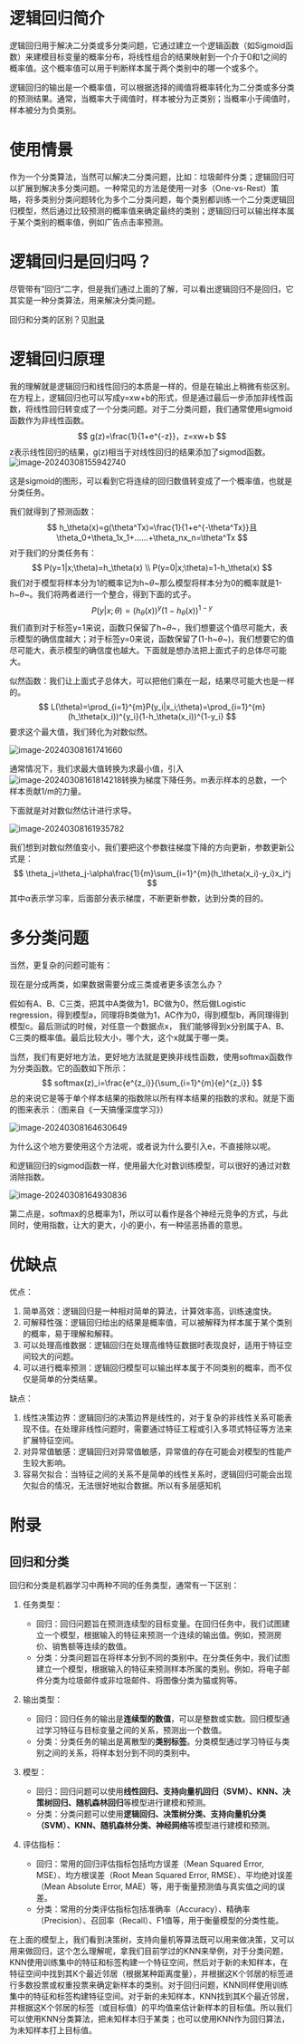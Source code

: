 # 逻辑回归简介

逻辑回归用于解决二分类或多分类问题，它通过建立一个逻辑函数（如Sigmoid函数）来建模目标变量的概率分布，将线性组合的结果映射到一个介于0和1之间的概率值。这个概率值可以用于判断样本属于两个类别中的哪一个或多个。

逻辑回归的输出是一个概率值，可以根据选择的阈值将概率转化为二分类或多分类的预测结果。通常，当概率大于阈值时，样本被分为正类别；当概率小于阈值时，样本被分为负类别。

# 使用情景

作为一个分类算法，当然可以解决二分类问题，比如：垃圾邮件分类；逻辑回归可以扩展到解决多分类问题。一种常见的方法是使用一对多（One-vs-Rest）策略，将多类别分类问题转化为多个二分类问题，每个类别都训练一个二分类逻辑回归模型，然后通过比较预测的概率值来确定最终的类别；逻辑回归可以输出样本属于某个类别的概率值，例如广告点击率预测。

# 逻辑回归是回归吗？

尽管带有”回归“二字，但是我们通过上面的了解，可以看出逻辑回归不是回归，它其实是一种分类算法，用来解决分类问题。

回归和分类的区别？见[附录](#附录)

# 逻辑回归原理

我的理解就是逻辑回归和线性回归的本质是一样的，但是在输出上稍微有些区别。在方程上，逻辑回归也可以写成y=xw+b的形式，但是通过最后一步添加非线性函数，将线性回归转变成了一个分类问题。对于二分类问题，我们通常使用sigmoid函数作为非线性函数。
$$
g(z)=\frac{1}{1+e^{-z}}，z=xw+b
$$
z表示线性回归的结果，g(z)相当于对线性回归的结果添加了sigmod函数。![image-20240308155942740](https://dradon.oss-cn-hangzhou.aliyuncs.com/img/image-20240308155942740.png)

这是sigmoid的图形，可以看到它将连续的回归数值转变成了一个概率值，也就是分类任务。

我们就得到了预测函数：
$$
h_\theta(x)=g(\theta^Tx)=\frac{1}{1+e^{-\theta^Tx}}且\theta_0+\theta_1x_1+……+\theta_nx_n=\theta^Tx
$$
对于我们的分类任务有：
$$
P(y=1|x;\theta)=h_\theta(x)
\\
P(y=0|x;\theta)=1-h_\theta(x)
$$
我们对于模型将样本分为1的概率记为h~$\theta$~那么模型将样本分为0的概率就是1-h~$\theta$~。我们将两者进行一个整合，得到下面的式子。
$$
P(y|x;\theta)=(h_\theta(x))^y(1-h_\theta(x))^{1-y}
$$
我们直到对于标签y=1来说，函数只保留了h~$\theta$~，我们想要这个值尽可能大，表示模型的确信度越大；对于标签y=0来说，函数保留了(1-h~$\theta$~)，我们想要它的值尽可能大，表示模型的确信度也越大。下面就是想办法把上面式子的总体尽可能大。

似然函数：我们让上面式子总体大，可以把他们乘在一起，结果尽可能大也是一样的。
$$
L(\theta)=\prod_{i=1}^{m}P(y_i|x_i;\theta)=\prod_{i=1}^{m}(h_\theta(x_i))^{y_i}(1-h_\theta(x_i))^{1-y_i} 
$$
要求这个最大值，我们转化为对数似然。

![image-20240308161741660](https://dradon.oss-cn-hangzhou.aliyuncs.com/img/image-20240308161741660.png)

通常情况下，我们求最大值转换为求最小值，引入![image-20240308161814218](https://dradon.oss-cn-hangzhou.aliyuncs.com/img/image-20240308161814218.png)转换为梯度下降任务。m表示样本的总数，一个样本贡献1/m的力量。

下面就是对对数似然估计进行求导。

![image-20240308161935782](https://dradon.oss-cn-hangzhou.aliyuncs.com/img/image-20240308161935782.png)

我们想到对数似然值变小，我们要把这个参数往梯度下降的方向更新，参数更新公式是：
$$
\theta_j=\theta_j-\alpha\frac{1}{m}\sum_{i=1}^{m}(h_\theta(x_i)-y_i)x_i^j
$$
其中$\alpha$表示学习率，后面部分表示梯度，不断更新参数，达到分类的目的。

# 多分类问题

当然，更复杂的问题可能有：

现在是分成两类，如果数据需要分成三类或者更多该怎么办？

假如有A、B、C三类，把其中A类做为1，BC做为0，然后做Logistic regression，得到模型a，同理将B类做为1，AC作为0，得到模型b，再同理得到模型c。最后测试的时候，对任意一个数据点x， 我们能够得到x分别属于A、B、C三类的概率值。最后比较大小，哪个大，这个x就属于哪一类。

当然，我们有更好地方法，更好地方法就是更换非线性函数，使用softmax函数作为分类函数。它的函数如下所示：
$$
softmax(z)_i=\frac{e^{z_i}}{\sum_{i=1}^{m}{e}^{z_i}}
$$
总的来说它是等于单个样本结果的指数除以所有样本结果的指数的求和。就是下面的图来表示：（图来自《一天搞懂深度学习》）

![image-20240308164630649](https://dradon.oss-cn-hangzhou.aliyuncs.com/img/image-20240308164630649.png)

为什么这个地方要使用这个方法呢，或者说为什么要引入e，不直接除以呢。

和逻辑回归的sigmod函数一样，使用最大化对数训练模型，可以很好的通过对数消除指数。

![image-20240308164930836](https://dradon.oss-cn-hangzhou.aliyuncs.com/img/image-20240308164930836.png)

第二点是，softmax的总概率为1，所以可以看作是各个神经元竞争的方式，与此同时，使用指数，让大的更大，小的更小，有一种惩恶扬善的意思。

# 优缺点

优点：
1. 简单高效：逻辑回归是一种相对简单的算法，计算效率高，训练速度快。
2. 可解释性强：逻辑回归给出的结果是概率值，可以被解释为样本属于某个类别的概率，易于理解和解释。
3. 可以处理高维数据：逻辑回归在处理高维特征数据时表现良好，适用于特征空间较大的问题。
4. 可以进行概率预测：逻辑回归模型可以输出样本属于不同类别的概率，而不仅仅是简单的分类结果。

缺点：
1. 线性决策边界：逻辑回归的决策边界是线性的，对于复杂的非线性关系可能表现不佳。在处理非线性问题时，需要通过特征工程或引入多项式特征等方法来扩展特征空间。
2. 对异常值敏感：逻辑回归对异常值敏感，异常值的存在可能会对模型的性能产生较大影响。
3. 容易欠拟合：当特征之间的关系不是简单的线性关系时，逻辑回归可能会出现欠拟合的情况，无法很好地拟合数据。所以有多层感知机

# 附录

## 回归和分类

回归和分类是机器学习中两种不同的任务类型，通常有一下区别：

1. 任务类型：
   - 回归：回归问题旨在预测连续型的目标变量。在回归任务中，我们试图建立一个模型，根据输入的特征来预测一个连续的输出值。例如，预测房价、销售额等连续的数值。
   - 分类：分类问题旨在将样本分到不同的类别中。在分类任务中，我们试图建立一个模型，根据输入的特征来预测样本所属的类别。例如，将电子邮件分类为垃圾邮件或非垃圾邮件、将图像分类为猫或狗等。

2. 输出类型：
   - 回归：回归任务的输出是**连续型的数值**，可以是整数或实数。回归模型通过学习特征与目标变量之间的关系，预测出一个数值。
   - 分类：分类任务的输出是离散型的**类别标签**。分类模型通过学习特征与类别之间的关系，将样本划分到不同的类别中。

3. 模型：
   - 回归：回归问题可以使用**线性回归、支持向量机回归（SVM）、KNN、决策树回归、随机森林回归**等模型进行建模和预测。
   - 分类：分类问题可以使用**逻辑回归、决策树分类、支持向量机分类（SVM）、KNN、随机森林分类、神经网络**等模型进行建模和预测。

4. 评估指标：
   - 回归：常用的回归评估指标包括均方误差（Mean Squared Error, MSE）、均方根误差（Root Mean Squared Error, RMSE）、平均绝对误差（Mean Absolute Error, MAE）等，用于衡量预测值与真实值之间的误差。
   - 分类：常用的分类评估指标包括准确率（Accuracy）、精确率（Precision）、召回率（Recall）、F1值等，用于衡量模型的分类性能。

在上面的模型上，我们看到决策树，支持向量机等算法既可以用来做决策，又可以用来做回归，这个怎么理解呢，拿我们目前学过的KNN来举例，对于分类问题，KNN使用训练集中的特征和标签构建一个特征空间，然后对于新的未知样本，在特征空间中找到其K个最近邻居（根据某种距离度量），并根据这K个邻居的标签进行多数投票或权重投票来确定新样本的类别。对于回归问题，KNN同样使用训练集中的特征和标签构建特征空间。对于新的未知样本，KNN找到其K个最近邻居，并根据这K个邻居的标签（或目标值）的平均值来估计新样本的目标值。所以我们可以使用KNN分类算法，把未知样本归于某类；也可以使用KNN作为回归算法，为未知样本打上目标值。